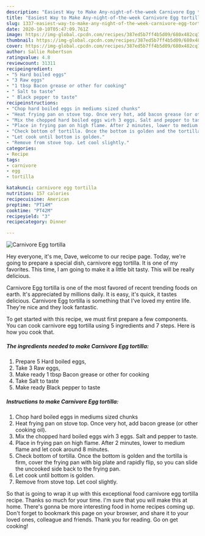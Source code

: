 ```yaml
---
description: "Easiest Way to Make Any-night-of-the-week Carnivore Egg tortilla"
title: "Easiest Way to Make Any-night-of-the-week Carnivore Egg tortilla"
slug: 1337-easiest-way-to-make-any-night-of-the-week-carnivore-egg-tortilla
date: 2020-10-10T05:47:09.761Z
image: https://img-global.cpcdn.com/recipes/387ed5b7ff4b5d09/680x482cq70/carnivore-egg-tortilla-recipe-main-photo.jpg
thumbnail: https://img-global.cpcdn.com/recipes/387ed5b7ff4b5d09/680x482cq70/carnivore-egg-tortilla-recipe-main-photo.jpg
cover: https://img-global.cpcdn.com/recipes/387ed5b7ff4b5d09/680x482cq70/carnivore-egg-tortilla-recipe-main-photo.jpg
author: Sallie Robertson
ratingvalue: 4.8
reviewcount: 31311
recipeingredient:
- "5 Hard boiled eggs"
- "3 Raw eggs"
- "1 tbsp Bacon grease or other for cooking"
- " Salt to taste"
- " Black pepper to taste"
recipeinstructions:
- "Chop hard boiled eggs in mediums sized chunks"
- "Heat frying pan on stove top. Once very hot, add bacon grease (or other cooking oil)."
- "Mix the chopped hard boiled eggs wirh 3 eggs. Salt and pepper to taste."
- "Place in frying pan on high flame. After 2 minutes, lower to medium flame and let cook around 8 minutes."
- "Check bottom of tortilla. Once the bottom is golden and the tortilla is firm, cover the frying pan with big plate and rapidly flip, so you can slide the uncooked side back to the frying pan."
- "Let cook until bottom is golden."
- "Remove from stove top. Let cool slightly."
categories:
- Recipe
tags:
- carnivore
- egg
- tortilla

katakunci: carnivore egg tortilla 
nutrition: 157 calories
recipecuisine: American
preptime: "PT14M"
cooktime: "PT42M"
recipeyield: "3"
recipecategory: Dinner

---
```



![Carnivore Egg tortilla](https://img-global.cpcdn.com/recipes/387ed5b7ff4b5d09/680x482cq70/carnivore-egg-tortilla-recipe-main-photo.jpg)

Hey everyone, it's me, Dave, welcome to our recipe page. Today, we're going to prepare a special dish, carnivore egg tortilla. It is one of my favorites. This time, I am going to make it a little bit tasty. This will be really delicious.

Carnivore Egg tortilla is one of the most favored of recent trending foods on earth. It's appreciated by millions daily. It is easy, it's quick, it tastes delicious. Carnivore Egg tortilla is something that I've loved my entire life. They're nice and they look fantastic.




To get started with this recipe, we must first prepare a few components. You can cook carnivore egg tortilla using 5 ingredients and 7 steps. Here is how you cook that.

<!--inarticleads1-->

##### The ingredients needed to make Carnivore Egg tortilla:

1. Prepare 5 Hard boiled eggs,
1. Take 3 Raw eggs,
1. Make ready 1 tbsp Bacon grease or other for cooking
1. Take  Salt to taste
1. Make ready  Black pepper to taste




<!--inarticleads2-->

##### Instructions to make Carnivore Egg tortilla:

1. Chop hard boiled eggs in mediums sized chunks
1. Heat frying pan on stove top. Once very hot, add bacon grease (or other cooking oil).
1. Mix the chopped hard boiled eggs wirh 3 eggs. Salt and pepper to taste.
1. Place in frying pan on high flame. After 2 minutes, lower to medium flame and let cook around 8 minutes.
1. Check bottom of tortilla. Once the bottom is golden and the tortilla is firm, cover the frying pan with big plate and rapidly flip, so you can slide the uncooked side back to the frying pan.
1. Let cook until bottom is golden.
1. Remove from stove top. Let cool slightly.




So that is going to wrap it up with this exceptional food carnivore egg tortilla recipe. Thanks so much for your time. I'm sure that you will make this at home. There's gonna be more interesting food in home recipes coming up. Don't forget to bookmark this page on your browser, and share it to your loved ones, colleague and friends. Thank you for reading. Go on get cooking!
